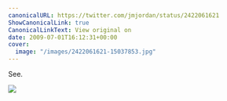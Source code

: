 ```yaml
---
canonicalURL: https://twitter.com/jmjordan/status/2422061621
ShowCanonicalLink: true
CanonicalLinkText: View original on
date: 2009-07-01T16:12:31+00:00
cover:
  image: "/images/2422061621-15037853.jpg"
---
```

See.  

![](/images/2422061621-15037853.jpg)